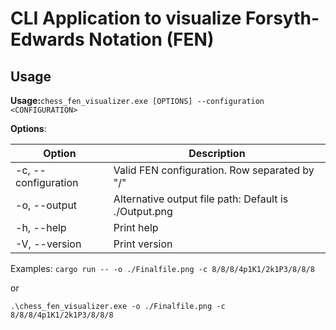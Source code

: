 # CLI Application to visualize Forsyth-Edwards Notation (FEN)

## Usage

__Usage:__`chess_fen_visualizer.exe [OPTIONS] --configuration <CONFIGURATION>`

__Options__:

| Option                              | Description                                           |
|-------------------------------------|-------------------------------------------------------|
| -c, --configuration <CONFIGURATION> | Valid FEN configuration. Row separated by "/"         |
| -o, --output                        | Alternative output file path: Default is ./Output.png |
| -h, --help                          | Print help                                            |
| -V, --version                       | Print version                                         |


Examples:
`cargo run -- -o ./Finalfile.png -c 8/8/8/4p1K1/2k1P3/8/8/8`

or 

`.\chess_fen_visualizer.exe -o ./Finalfile.png -c 8/8/8/4p1K1/2k1P3/8/8/8`